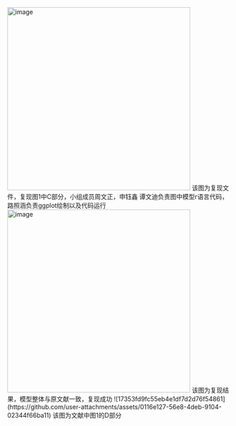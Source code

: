 <img width="415" alt="image" src="https://github.com/user-attachments/assets/a46a0160-40c7-4674-a506-e4495b3e3873" />
该图为复现文件，复现图1中C部分，小组成员周文正，申钰鑫 谭文迪负责图中模型r语言代码，路照涵负责ggplot绘制以及代码运行
<img width="415" alt="image" src="https://github.com/user-attachments/assets/6ed1cc92-3fc7-4ff9-a25f-3d12609f43fc" />
该图为复现结果，模型整体与原文献一致，复现成功
![17353fd9fc55eb4e1df7d2d76f54861](https://github.com/user-attachments/assets/0116e127-56e8-4deb-9104-02344f66ba11)
该图为文献中图1的D部分
